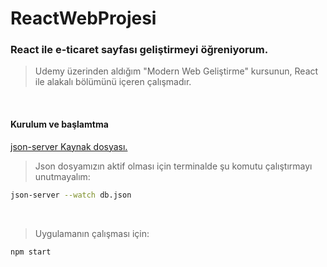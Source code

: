 # ReactWebProjesi
### React ile e-ticaret sayfası geliştirmeyi öğreniyorum.

> Udemy üzerinden aldığım "Modern Web Geliştirme" kursunun, React ile alakalı bölümünü içeren çalışmadır.
<br>

#### Kurulum ve başlamtma

[json-server Kaynak dosyası.](https://github.com/typicode/json-server)

> Json dosyamızın aktif olması için terminalde şu komutu çalıştırmayı unutmayalım:

```bash
json-server --watch db.json
```

<br>

> Uygulamanın çalışması için:

```bash
npm start
```